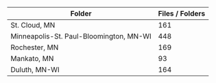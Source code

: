 | Folder                                  |   Files / Folders |
|-----------------------------------------|-------------------|
| St. Cloud, MN                           |               161 |
| Minneapolis-St. Paul-Bloomington, MN-WI |               448 |
| Rochester, MN                           |               169 |
| Mankato, MN                             |                93 |
| Duluth, MN-WI                           |               164 |